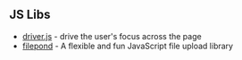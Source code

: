 ## JS Libs

- [driver.js](http://kamranahmed.info/driver) - drive the user's focus across the page
- [filepond](https://pqina.nl/filepond/) - A flexible and fun JavaScript file upload library

